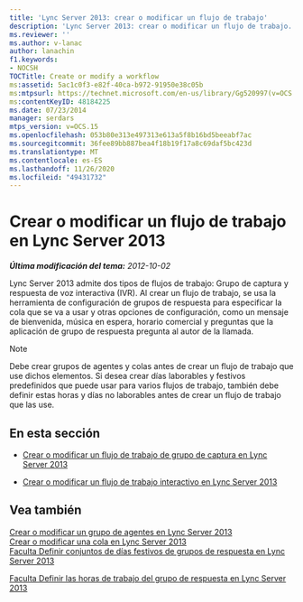 ```yaml
---
title: 'Lync Server 2013: crear o modificar un flujo de trabajo'
description: 'Lync Server 2013: crear o modificar un flujo de trabajo.'
ms.reviewer: ''
ms.author: v-lanac
author: lanachin
f1.keywords:
- NOCSH
TOCTitle: Create or modify a workflow
ms:assetid: 5ac1c0f3-e82f-40ca-b972-91950e38c05b
ms:mtpsurl: https://technet.microsoft.com/en-us/library/Gg520997(v=OCS.15)
ms:contentKeyID: 48184225
ms.date: 07/23/2014
manager: serdars
mtps_version: v=OCS.15
ms.openlocfilehash: 053b80e313e497313e613a5f8b16bd5beeabf7ac
ms.sourcegitcommit: 36fee89bb887bea4f18b19f17a8c69daf5bc423d
ms.translationtype: MT
ms.contentlocale: es-ES
ms.lasthandoff: 11/26/2020
ms.locfileid: "49431732"
---
```

# <a name="create-or-modify-a-workflow-in-lync-server-2013"></a>Crear o modificar un flujo de trabajo en Lync Server 2013

<div data-xmlns="http://www.w3.org/1999/xhtml">

<div class="topic" data-xmlns="http://www.w3.org/1999/xhtml" data-msxsl="urn:schemas-microsoft-com:xslt" data-cs="https://msdn.microsoft.com/">

<div data-asp="https://msdn2.microsoft.com/asp">



</div>

<div id="mainSection">

<div id="mainBody">

<span> </span>

_**Última modificación del tema:** 2012-10-02_

Lync Server 2013 admite dos tipos de flujos de trabajo: Grupo de captura y respuesta de voz interactiva (IVR). Al crear un flujo de trabajo, se usa la herramienta de configuración de grupos de respuesta para especificar la cola que se va a usar y otras opciones de configuración, como un mensaje de bienvenida, música en espera, horario comercial y preguntas que la aplicación de grupo de respuesta pregunta al autor de la llamada.

<div>


> [!NOTE]  
> Debe crear grupos de agentes y colas antes de crear un flujo de trabajo que use dichos elementos. Si desea crear días laborables y festivos predefinidos que puede usar para varios flujos de trabajo, también debe definir estas horas y días no laborables antes de crear un flujo de trabajo que las use.



</div>

<div>

## <a name="in-this-section"></a>En esta sección

  - [Crear o modificar un flujo de trabajo de grupo de captura en Lync Server 2013](lync-server-2013-create-or-modify-a-hunt-group-workflow.md)

  - [Crear o modificar un flujo de trabajo interactivo en Lync Server 2013](lync-server-2013-create-or-modify-an-interactive-workflow.md)

</div>

<div>

## <a name="see-also"></a>Vea también


[Crear o modificar un grupo de agentes en Lync Server 2013](lync-server-2013-create-or-modify-an-agent-group.md)  
[Crear o modificar una cola en Lync Server 2013](lync-server-2013-create-or-modify-a-queue.md)  
[Faculta Definir conjuntos de días festivos de grupos de respuesta en Lync Server 2013](lync-server-2013-optional-define-response-group-holiday-sets.md)  


[Faculta Definir las horas de trabajo del grupo de respuesta en Lync Server 2013](lync-server-2013-optional-define-response-group-business-hours.md)  
  

</div>

</div>

<span> </span>

</div>

</div>

</div>

